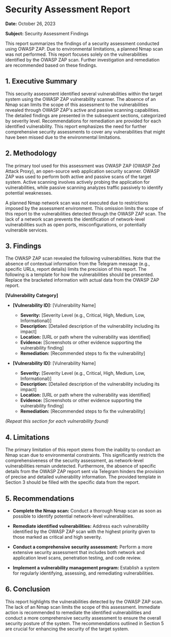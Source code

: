 # Security Assessment Report

**Date:** October 26, 2023

**Subject:** Security Assessment Findings

This report summarizes the findings of a security assessment conducted using OWASP ZAP.  Due to environmental limitations, a planned Nmap scan was not performed.  This report focuses solely on the vulnerabilities identified by the OWASP ZAP scan.  Further investigation and remediation are recommended based on these findings.


## 1. Executive Summary

This security assessment identified several vulnerabilities within the target system using the OWASP ZAP vulnerability scanner.  The absence of an Nmap scan limits the scope of this assessment to the vulnerabilities revealed through OWASP ZAP's active and passive scanning capabilities.  The detailed findings are presented in the subsequent sections, categorized by severity level.  Recommendations for remediation are provided for each identified vulnerability.  This report emphasizes the need for further comprehensive security assessments to cover any vulnerabilities that might have been missed due to the environmental limitations.

## 2. Methodology

The primary tool used for this assessment was OWASP ZAP (OWASP Zed Attack Proxy), an open-source web application security scanner.  OWASP ZAP was used to perform both active and passive scans of the target system.  Active scanning involves actively probing the application for vulnerabilities, while passive scanning analyzes traffic passively to identify potential weaknesses.

A planned Nmap network scan was not executed due to restrictions imposed by the assessment environment.  This omission limits the scope of this report to the vulnerabilities detected through the OWASP ZAP scan.  The lack of a network scan prevents the identification of network-level vulnerabilities such as open ports, misconfigurations, or potentially vulnerable services.

## 3. Findings

The OWASP ZAP scan revealed the following vulnerabilities.  Note that the absence of contextual information from the Telegram message (e.g., specific URLs, report details) limits the precision of this report.  The following is a template for how the vulnerabilities should be presented.  Replace the bracketed information with actual data from the OWASP ZAP report.


**[Vulnerability Category]**

* **[Vulnerability ID]:** [Vulnerability Name]
    * **Severity:** [Severity Level (e.g., Critical, High, Medium, Low, Informational)]
    * **Description:** [Detailed description of the vulnerability including its impact]
    * **Location:** [URL or path where the vulnerability was identified]
    * **Evidence:** [Screenshots or other evidence supporting the vulnerability finding]
    * **Remediation:** [Recommended steps to fix the vulnerability]

* **[Vulnerability ID]:** [Vulnerability Name]
    * **Severity:** [Severity Level (e.g., Critical, High, Medium, Low, Informational)]
    * **Description:** [Detailed description of the vulnerability including its impact]
    * **Location:** [URL or path where the vulnerability was identified]
    * **Evidence:** [Screenshots or other evidence supporting the vulnerability finding]
    * **Remediation:** [Recommended steps to fix the vulnerability]

*(Repeat this section for each vulnerability found)*


## 4. Limitations

The primary limitation of this report stems from the inability to conduct an Nmap scan due to environmental constraints.  This significantly restricts the comprehensiveness of the security assessment, as network-level vulnerabilities remain undetected.  Furthermore, the absence of specific details from the OWASP ZAP report sent via Telegram hinders the provision of precise and detailed vulnerability information.  The provided template in Section 3 should be filled with the specific data from the report.


## 5. Recommendations

* **Complete the Nmap scan:** Conduct a thorough Nmap scan as soon as possible to identify potential network-level vulnerabilities.

* **Remediate identified vulnerabilities:**  Address each vulnerability identified by the OWASP ZAP scan with the highest priority given to those marked as critical and high severity.

* **Conduct a comprehensive security assessment:**  Perform a more extensive security assessment that includes both network and application level scans, penetration testing, and code review.

* **Implement a vulnerability management program:** Establish a system for regularly identifying, assessing, and remediating vulnerabilities.



## 6. Conclusion

This report highlights the vulnerabilities detected by the OWASP ZAP scan. The lack of an Nmap scan limits the scope of this assessment.  Immediate action is recommended to remediate the identified vulnerabilities and conduct a more comprehensive security assessment to ensure the overall security posture of the system.  The recommendations outlined in Section 5 are crucial for enhancing the security of the target system.